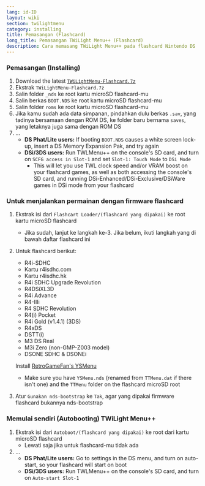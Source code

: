 ```yaml
---
lang: id-ID
layout: wiki
section: twilightmenu
category: installing
title: Pemasangan (Flashcard)
long_title: Pemasangan TWiLight Menu++ (Flashcard)
description: Cara memasang TWiLight Menu++ pada flashcard Nintendo DS
---
```


### Pemasangan (Installing)
1. Download the latest [`TWiLightMenu-Flashcard.7z`](https://github.com/DS-Homebrew/TWiLightMenu/releases/latest/download/TWiLightMenu-Flashcard.7z)
1. Ekstrak `TWiLightMenu-Flashcard.7z`
1. Salin folder `_nds` ke root kartu microSD flashcard-mu
1. Salin berkas `BOOT.NDS` ke root kartu microSD flashcard-mu
1. Salin folder `roms` ke root kartu microSD flashcard-mu
1. Jika kamu sudah ada data simpanan, pindahkan dulu berkas `.sav`, yang tadinya bersamaan dengan ROM DS, ke folder baru bernama `saves`, yang letaknya juga sama dengan ROM DS
1. ...
   - **DS Phat/Lite users:** If booting `BOOT.NDS` causes a white screen lock-up, insert a DS Memory Expansion Pak, and try again
   - **DSi/3DS users:** Run TWLMenu++ on the console's SD card, and turn on `SCFG access in Slot-1` and set `Slot-1: Touch Mode` to `DSi Mode`
      - This will let you use TWL clock speed and/or VRAM boost on your flashcard games, as well as both accessing the console's SD card, and running DSi-Enhanced/DSi-Exclusive/DSiWare games in DSi mode from your flashcard

### Untuk menjalankan permainan dengan firmware flashcard
1. Ekstrak isi dari `Flashcart Loader/(flashcard yang dipakai)` ke root kartu microSD flashcard
   - Jika sudah, lanjut ke langkah ke-3. Jika belum, ikuti langkah yang di bawah daftar flashcard ini

1. Untuk flashcard berikut:
   - R4i-SDHC
   - Kartu r4isdhc.com
   - Kartu r4isdhc.hk
   - R4i SDHC Upgrade Revolution
   - R4DSiXL3D
   - R4i Advance
   - R4-IIIi
   - R4 SDHC Revolution
   - R4(i) Pocket
   - R4i Gold (v1.4.1) (3DS)
   - R4xDS
   - DSTT(i)
   - M3 DS Real
   - M3i Zero (non-GMP-Z003 model)
   - DSONE SDHC & DSONEi

   Install [RetroGameFan's YSMenu](https://gbatemp.net/threads/retrogamefan-updates-releases.267243/)
      - Make sure you have `YSMenu.nds` (renamed from `TTMenu.dat` if there isn't one) and the `TTMenu` folder on the flashcard microSD root
1. Atur `Gunakan nds-bootstrap` ke `Tak`, agar yang dipakai firmware flashcard bukannya nds-bootstrap

### Memulai sendiri (Autobooting) TWiLight Menu++
1. Ekstrak isi dari `Autoboot/(flashcard yang dipakai)` ke root dari kartu microSD flashcard
   - Lewati saja jika untuk flashcard-mu tidak ada
1. ...
   - **DS Phat/Lite users:** Go to settings in the DS menu, and turn on auto-start, so your flashcard will start on boot
   - **DSi/3DS users:** Run TWLMenu++ on the console's SD card, and turn on `Auto-start Slot-1`
